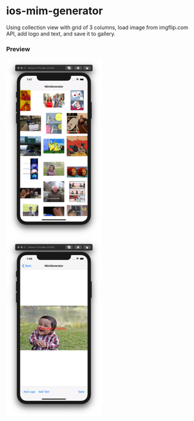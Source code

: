 # ios-mim-generator
Using collection view with grid of 3 columns, load image from imgflip.com API, add logo and text, and save it to gallery.

### Preview
<img src="screenshot/preview1.png" width=256 />&nbsp;
<img src="screenshot/preview2.png" width=256 />&nbsp;
